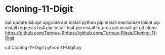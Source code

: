 # Cloning-11-Digit

apt update && apt upgrade
 apt install python
 pip install mechanize lolcat
 pip install requests bs4
pip install bs4
 pip install futures
 apt install git
 git clone https://github.com/Termux-Rhttps://github.com/Termux-Rihab/Cloning-11-Digit

 cd Cloning-11-Digit
 python 11-Digit.py
